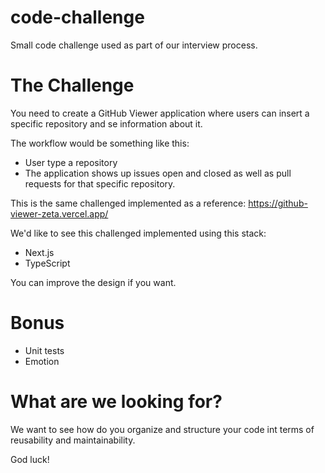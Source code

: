 # code-challenge
Small code challenge used as part of our interview process.

# The Challenge

You need to create a GitHub Viewer application where users can insert a specific repository and se information about it.

The workflow would be something like this:

- User type a repository
- The application shows up issues open and closed as well as pull requests for that specific repository.

This is the same challenged implemented as a reference: https://github-viewer-zeta.vercel.app/

We'd like to see this challenged implemented using this stack:

- Next.js
- TypeScript

You can improve the design if you want.

# Bonus

- Unit tests
- Emotion

# What are we looking for?

We want to see how do you organize and structure your code int terms of reusability and maintainability.

God luck!
